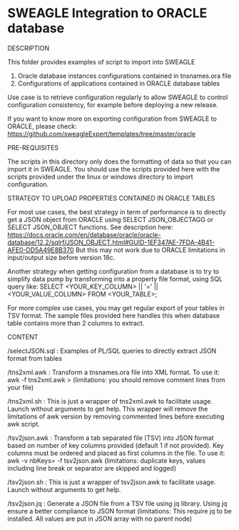 # SWEAGLE Integration to ORACLE database
DESCRIPTION

This folder provides examples of script to import into SWEAGLE
1. Oracle database instances configurations contained in tnsnames.ora file
2. Configurations of applications contained in ORACLE database tables

Use case is to retrieve configuration regularly to allow SWEAGLE to control configuration consistency, for example before deploying a new release.

If you want to know more on exporting configuration from SWEAGLE to ORACLE, please check:
https://github.com/sweagleExpert/templates/tree/master/oracle


PRE-REQUISITES

The scripts in this directory only does the formatting of data so that you can import it in SWEAGLE.
You should use the scripts provided here with the scripts provided under the linux or windows directory to import configuration.


STRATEGY TO UPLOAD PROPERTIES CONTAINED IN ORACLE TABLES

For most use cases, the best strategy in term of performance is to directly get a JSON object from ORACLE using SELECT JSON_OBJECTAGG or SELECT JSON_OBJECT functions.
See description here: https://docs.oracle.com/en/database/oracle/oracle-database/12.2/sqlrf/JSON_OBJECT.html#GUID-1EF347AE-7FDA-4B41-AFE0-DD5A49E8B370
But this may not work due to ORACLE limitations in input/output size before version 18c.

Another strategy when getting configuration from a database is to try to simplify data pump by transforming into a property file format, using SQL query like:
SELECT <YOUR_KEY_COLUMN> || '=' || <YOUR_VALUE_COLUMN> FROM <YOUR_TABLE>;

For more complex use cases, you may get regular export of your tables in TSV format.
The sample files provided here handles this when database table contains more than 2 columns to extract.

CONTENT

/selectJSON.sql : Examples of PL/SQL queries to directly extract JSON format from tables

/tns2xml.awk : Transform a tnsnames.ora file into XML format.
To use it: awk -f tns2xml.awk <your tns file> > <your target xml file>
(limitations: you should remove comment lines from your file)

/tns2xml.sh : This is just a wrapper of tns2xml.awk to facilitate usage. Launch without arguments to get help. This wrapper will remove the limitations of awk version by removing commented lines before executing awk script.

/tsv2json.awk : Transform a tab separated file (TSV) into JSON format based on number of key columns provided (default 1 if not provided). Key columns must be ordered and placed as first columns in the file.
To use it: awk -v nbKeys=<nb of key columns> -f tsv2json.awk <your tsv file>
(limitations: duplicate keys, values including line break or separator are skipped and logged)

/tsv2json.sh : This is just a wrapper of tsv2json.awk to facilitate usage. Launch without arguments to get help.

/tsv2json.jq : Generate a JSON file from a TSV file using jq library. Using jq  ensure a better compliance to JSON format
(limitations: This require jq to be installed. All values are put in JSON array with no parent node)
